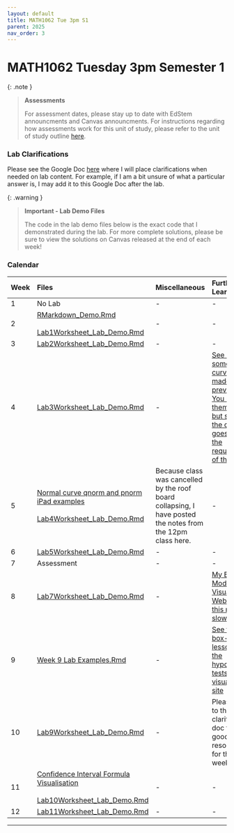 ```yaml
---
layout: default
title: MATH1062 Tue 3pm S1
parent: 2025
nav_order: 3
---
```


# MATH1062 Tuesday 3pm Semester 1

{: .note }
>**Assessments**
>
> For assessment dates, please stay up to date with EdStem announcments and Canvas announcments. For instructions regarding how assessments work for this unit of study, please refer to the unit of study outline [here](https://www.sydney.edu.au/units/MATH1062/2025-S1C-ND-CC).

### Lab Clarifications

Please see the Google Doc [here](https://docs.google.com/document/d/1DIRwpYW_Vb5_NOzz3a6VVBduekBLo4gaNGXOyaKoBO8/edit?usp=sharing) where I will place clarifications when needed on lab content. For example, if I am a bit unsure of what a particular answer is, I may add it to this Google Doc after the lab.

{: .warning }
> **Important - Lab Demo Files**
>
> The code in the lab demo files below is the exact code that I demonstrated during the lab. For more complete solutions, please be sure to view the solutions on Canvas released at the end of each week! 

### Calendar

Week | Files | Miscellaneous | Further Learning |
:---|:---|:---|:---|
1 | No Lab | - | - |
2 | [RMarkdown_Demo.Rmd](https://drive.google.com/file/d/16IJWwl4c_FattZYQ1qCEop14XD3P8mzR/view?usp=drive_link)<br><br>[Lab1Worksheet_Lab_Demo.Rmd](https://drive.google.com/file/d/1GJuK6Vc9PW8B2B0TVbMH23JszGsOcZ0F/view?usp=drive_link) | - | - |
3 | [Lab2Worksheet_Lab_Demo.Rmd](https://drive.google.com/file/d/1NV3PQatJHR-oTTPu-_LpijEZJcQ_mXfE/view?usp=drive_link) | - | - |
4 | [Lab3Worksheet_Lab_Demo.Rmd](https://drive.google.com/file/d/1kqD_HeqHMx-MQI9AINLQjcu_2xxltJik/view?usp=drive_link) | - | [See here for some normal curve slides I made previously. You may find them helpful, but some of the content goes beyond the requirements of this unit](https://drive.google.com/file/d/1VsoHFO7EpN8TcJYjBE7vxpVVffeZS0jI/view?usp=drive_link)|
5 | [Normal curve qnorm and pnorm iPad examples](https://drive.google.com/file/d/1YgtLT9Y1wkreQToPUEibYdH6W5A4W1zJ/view?usp=drive_link)<br><br>[Lab4Worksheet_Lab_Demo.Rmd](https://drive.google.com/file/d/1gY1LTu68tpzUUtrAHvOt7NgyXsqvbtEG/view?usp=drive_link) | Because class was cancelled by the roof board collapsing, I have posted the notes from the 12pm class here. | - |
6 | [Lab5Worksheet_Lab_Demo.Rmd](https://drive.google.com/file/d/1vHJlTQgLX-DNdWhrhyPdkXBiM5D8iwlw/view?usp=drive_link) | - | - |
7 | Assessment | - | - |
8 | [Lab7Worksheet_Lab_Demo.Rmd](https://drive.google.com/file/d/1NZ6JkUIraNHqjW7KBmucbU6BMXH4GX8j/view?usp=drive_link) | - | [My Box Model Visualised Website - this might be slow!](https://thomaselton.shinyapps.io/hypothesis-tests-visualised/) |
9 | [Week 9 Lab Examples.Rmd](https://drive.google.com/file/d/1Rn1WYAoBHLG1siVbBo8Hc-n3DR8CXVEQ/view?usp=drive_link) | - | [See the box-model lesson on the hypothesis tests visualised site](https://thomaselton.shinyapps.io/hypothesis-tests-visualised/) |
10 | [Lab9Worksheet_Lab_Demo.Rmd](https://drive.google.com/file/d/1_KsTrC-sPGWzc6z0-UUZwKDzc1K5GU2x/view?usp=drive_link) | - | Please refer to the lab clarifications doc for some good resources for this week's lab! |
11 | [Confidence Interval Formula Visualisation](https://drive.google.com/file/d/1FyFni4TEayZlf9Z7XowVpOarr0kB9T_Q/view?usp=drive_link) <br><br>[Lab10Worksheet_Lab_Demo.Rmd](https://drive.google.com/file/d/149WESE8PeAThzleym53-TDjqzjoO8QAQ/view?usp=drive_link) | - | - |
12 | [Lab11Worksheet_Lab_Demo.Rmd](https://drive.google.com/file/d/1bxQ4uiXroJtOrJTgAt65g3Sck-lLLM9m/view?usp=drive_link) | - | - |


----
